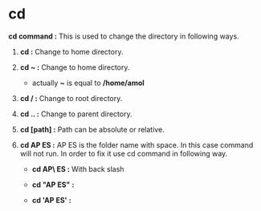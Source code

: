 # cd

**cd command :** This is used to change the directory in following ways. 

1.   **cd :** Change to home directory.
    
2.   **cd ~ :** Change to home directory.
        * actually **~** is equal to  **/home/amol**
    
1.   **cd / :** Change to root directory.

1.   **cd .. :** Change to parent directory.
1.   **cd [path] :** Path can be absolute or relative.
1.  **cd AP ES :** AP ES is the folder name with space. In this case command will not run. In order to fix it use cd command in following way.
    *   **cd AP\ ES :** With back slash
        
    *   **cd "AP ES" :** 
        
    *    **cd 'AP ES' :**